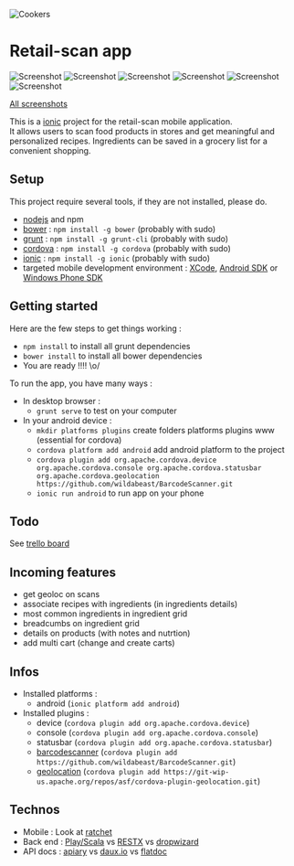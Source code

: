 ![Cookers](docs/logo.png)

# Retail-scan app

![Screenshot](docs/01-home.png)
![Screenshot](docs/04-product-scanned.png)
![Screenshot](docs/05-recipe-details.png)
![Screenshot](docs/07-shopping-list.png)
![Screenshot](docs/08-add-ingredient-to-shopping-list.png)
![Screenshot](docs/09-suggested-recipes.png)

[All screenshots](docs/screenshots)

This is a [ionic](http://ionicframework.com/) project for the retail-scan mobile application.  
It allows users to scan food products in stores and get meaningful and personalized recipes. Ingredients can be saved in a grocery list for a convenient shopping.

## Setup

This project require several tools, if they are not installed, please do.

- [nodejs](http://nodejs.org/) and npm
- [bower](http://bower.io/) : ```npm install -g bower``` (probably with sudo)
- [grunt](http://gruntjs.com/getting-started) : ```npm install -g grunt-cli``` (probably with sudo)
- [cordova](https://cordova.apache.org/) : ```npm install -g cordova``` (probably with sudo)
- [ionic](http://ionicframework.com/) : ```npm install -g ionic``` (probably with sudo)
- targeted mobile development environment : [XCode](https://developer.apple.com/xcode/), [Android SDK](http://developer.android.com/sdk/index.html) or [Windows Phone SDK](http://developer.windowsphone.com/en-us)

## Getting started

Here are the few steps to get things working :

- `npm install` to install all grunt dependencies
- `bower install` to install all bower dependencies
- You are ready !!!! \o/

To run the app, you have many ways :

- In desktop browser :
    - `grunt serve` to test on your computer
- In your android device :
    - `mkdir platforms plugins` create folders platforms plugins www (essential for cordova)
    - `cordova platform add android` add android platform to the project
    - `cordova plugin add org.apache.cordova.device org.apache.cordova.console org.apache.cordova.statusbar org.apache.cordova.geolocation https://github.com/wildabeast/BarcodeScanner.git`
    - `ionic run android` to run app on your phone

## Todo

See [trello board](https://trello.com/b/fdodl9nl/retail-scan)

## Incoming features

- get geoloc on scans
- associate recipes with ingredients (in ingredients details)
- most common ingredients in ingredient grid
- breadcumbs on ingredient grid
- details on products (with notes and nutrtion)
- add multi cart (change and create carts)

## Infos

- Installed platforms :
    - android (```ionic platform add android```)
- Installed plugins :
    - device (```cordova plugin add org.apache.cordova.device```)
    - console (```cordova plugin add org.apache.cordova.console```)
    - statusbar (```cordova plugin add org.apache.cordova.statusbar```)
    - [barcodescanner](https://github.com/wildabeast/BarcodeScanner) (```cordova plugin add https://github.com/wildabeast/BarcodeScanner.git```)
    - [geolocation](https://cordova.apache.org/docs/en/3.0.0/cordova_geolocation_geolocation.md.html) (```cordova plugin add https://git-wip-us.apache.org/repos/asf/cordova-plugin-geolocation.git```)

## Technos

- Mobile : Look at [ratchet](http://goratchet.com/)
- Back end : [Play/Scala](http://www.playframework.com/) vs [RESTX](http://restx.io/) vs [dropwizard](https://dropwizard.github.io/dropwizard/)
- API docs : [apiary](http://apiary.io/) vs [daux.io](http://daux.io/) vs [flatdoc](http://ricostacruz.com/flatdoc/)

